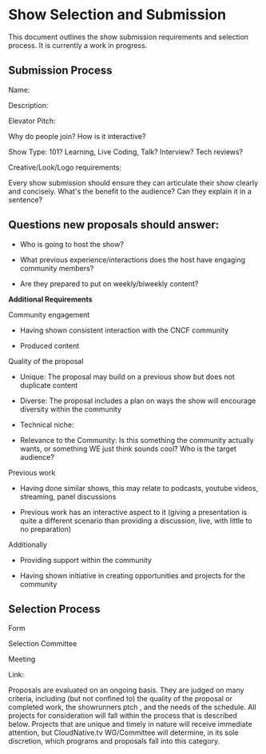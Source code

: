 # Show Selection and Submission

This document outlines the show submission requirements and selection process. It is currently a work in progress.

## Submission Process

Name:

Description:

Elevator Pitch:

Why do people join? How is it interactive?

Show Type: 101? Learning, Live Coding, Talk? Interview? Tech reviews?

Creative/Look/Logo requirements: 

Every show submission should ensure they can articulate their show clearly and concisely. What's the benefit to the audience? Can they explain it in a sentence?

## Questions new proposals should answer:

- Who is going to host the show?

- What previous experience/interactions does the host have engaging community members?

- Are they prepared to put on weekly/biweekly content?

**Additional Requirements**

Community engagement

- Having shown consistent interaction with the CNCF community

- Produced content

Quality of the proposal

- Unique: The proposal may build on a previous show but does not duplicate content

- Diverse: The proposal includes a plan on ways the show will encourage diversity within the community

- Technical niche:

- Relevance to the Community: Is this something the community actually wants, or something WE just think sounds cool? Who is the target audience?

Previous work

- Having done similar shows, this may relate to podcasts, youtube videos, streaming, panel discussions

- Previous work has an interactive aspect to it (giving a presentation is quite a different scenario than providing a discussion, live, with little to no preparation)

Additionally

- Providing support within the community

- Having shown initiative in creating opportunities and projects for the community

## Selection Process

Form

Selection Committee

Meeting

Link:

Proposals are evaluated on an ongoing basis. They are judged on many criteria, including (but not confined to) the quality of the proposal or completed work, the showrunners ptch , and the needs of the schedule. All projects for consideration will fall within the process that is described below. Projects that are unique and timely in nature will receive immediate attention, but CloudNative.tv WG/Committee will determine, in its sole discretion, which programs and proposals fall into this category.